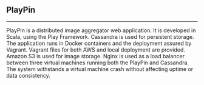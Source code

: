 ## PlayPin

----------------------------------------

PlayPin is a distributed image aggregator web application. It is developed in Scala, using the Play Framework. Cassandra is used for persistent storage. The application runs in Docker containers and the deployment assured by Vagrant. Vagrant files for both AWS and local deployment are provided. Amazon S3 is used for image storage. Nginx is used as a load balancer between three virtual machines running both the PlayPin and Cassandra. The system withstands a virtual machine crash without affecting uptime or data consistency. 
